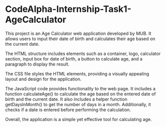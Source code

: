 # CodeAlpha-Internship-Task1-AgeCalculator

This project is an Age Calculator web application developed by MUB. It allows users to input their date of birth and calculates their age based on the current date.

The HTML structure includes elements such as a container, logo, calculator section, input box for date of birth, a button to calculate age, and a paragraph to display the result.

The CSS file styles the HTML elements, providing a visually appealing layout and design for the application.

The JavaScript code provides functionality to the web page. It includes a function calculateAge() to calculate the age based on the entered date of birth and the current date. It also includes a helper function getDaysInMonth() to get the number of days in a month. Additionally, it checks if a date is entered before performing the calculation.

Overall, the application is a simple yet effective tool for calculating age.
